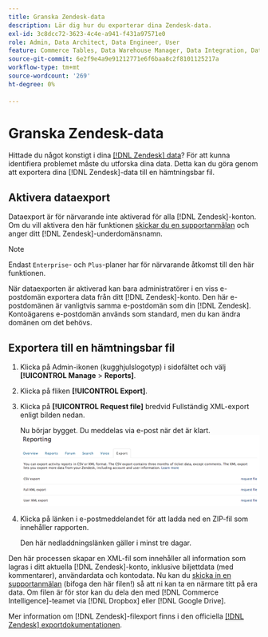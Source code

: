 ```yaml
---
title: Granska Zendesk-data
description: Lär dig hur du exporterar dina Zendesk-data.
exl-id: 3c8dcc72-3623-4c4e-a941-f431a97571e0
role: Admin, Data Architect, Data Engineer, User
feature: Commerce Tables, Data Warehouse Manager, Data Integration, Data Import/Export
source-git-commit: 6e2f9e4a9e91212771e6f6baa8c2f8101125217a
workflow-type: tm+mt
source-wordcount: '269'
ht-degree: 0%

---
```


# Granska Zendesk-data

Hittade du något konstigt i dina [[!DNL Zendesk] data](../integrations/exp-zendesk-data.md)? För att kunna identifiera problemet måste du utforska dina data. Detta kan du göra genom att exportera dina [!DNL Zendesk]-data till en hämtningsbar fil.

## Aktivera dataexport

Dataexport är för närvarande inte aktiverad för alla [!DNL Zendesk]-konton. Om du vill aktivera den här funktionen [skickar du en supportanmälan](https://experienceleague.adobe.com/docs/commerce-knowledge-base/kb/troubleshooting/miscellaneous/mbi-service-policies.html?lang=sv-SE) och anger ditt [!DNL Zendesk]-underdomänsnamn.

>[!NOTE]
>
>Endast `Enterprise`- och `Plus`-planer har för närvarande åtkomst till den här funktionen.

När dataexporten är aktiverad kan bara administratörer i en viss e-postdomän exportera data från ditt [!DNL Zendesk]-konto. Den här e-postdomänen är vanligtvis samma e-postdomän som din [!DNL Zendesk]. Kontoägarens e-postdomän används som standard, men du kan ändra domänen om det behövs.

## Exportera till en hämtningsbar fil

1. Klicka på Admin-ikonen (kugghjulslogotyp) i sidofältet och välj **[!UICONTROL Manage** > **Reports]**.
1. Klicka på fliken **[!UICONTROL Export]**.
1. Klicka på **[!UICONTROL Request file]** bredvid Fullständig XML-export enligt bilden nedan.

   Nu börjar bygget. Du meddelas via e-post när det är klart.
   ![reports_export_new.png](../../../assets/reports_export_new.png)

1. Klicka på länken i e-postmeddelandet för att ladda ned en ZIP-fil som innehåller rapporten.

   Den här nedladdningslänken gäller i minst tre dagar.

Den här processen skapar en XML-fil som innehåller all information som lagras i ditt aktuella [!DNL Zendesk]-konto, inklusive biljettdata (med kommentarer), användardata och kontodata. Nu kan du [skicka in en supportanmälan](https://experienceleague.adobe.com/docs/commerce-knowledge-base/kb/troubleshooting/miscellaneous/mbi-service-policies.html?lang=sv-SE) (bifoga den här filen!) så att ni kan ta en närmare titt på era data. Om filen är för stor kan du dela den med [!DNL Commerce Intelligence]-teamet via [!DNL Dropbox] eller [!DNL Google Drive].

Mer information om [!DNL Zendesk]-filexport finns i den officiella [[!DNL Zendesk] exportdokumentationen](https://support.zendesk.com/hc/en-us/articles/4408886165402-Exporting-data-to-a-JSON-CSV-or-XML-file).
